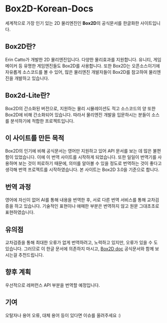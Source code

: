 # Box2D-Korean-Docs

세계적으로 가장 인기 있는 2D 물리엔진인 **Box2D**의 공식문서를 한글화한 사이트입니다.

## Box2D란?

Erin Catto가 개발한 2D 물리엔진입니다. 다양한 물리효과를 지원합니다. 유니티, 게임메이커 등 유명한 게임엔진들도 Box2D를 사용합니다. 또한 Box2D는 오픈소스이기에 자유롭게 소스코드를 볼 수 있어, 많은 물리엔진 개발자들이 Box2D를 참고하여 물리엔진을 개발하고 있습니다.

## Box2d-Lite란?

Box2D의 간소화된 버전으로, 지원하는 물리 시뮬레이션도 적고 소스코드의 양 또한 Box2D에 비해 간소화되어 있습니다. 따라서 물리엔진 개발을 입문하시는 분들이 소스를 분석하기에 적합한 프로젝트입니다.

## 이 사이트를 만든 목적

Box2D의 인기에 비해 공식문서는 영어만 지원하고 있어 API 문서를 보는 데 많은 불편함이 있었습니다. 이에 이 번역 사이트를 시작하게 되었습니다. 또한 일일이 번역기를 사용하며 보는 것이 피로하기 때문에, 의미를 알아볼 수 있을 정도로 번역하는 것이 좋다고 생각해 번역 프로젝트를 시작하였습니다. 본 사이트는 Box2D 3.0을 기준으로 합니다.

## 번역 과정

영어에 자신이 없어 AI를 통해 내용을 번역한 후, 서로 다른 번역 서비스를 통해 교차검증을 하고 있습니다. 기술적인 표현이나 애매한 부분은 번역하지 않고 원문 그대초초로 표현하였습니다.

## 유의점

교차검증을 통해 최대한 오류가 없게 번역하려고, 노력하고 있지만,  오류가 있을 수 도 있습니다. 그러므로 이 한글 문서에 의존하지 마시고, [Box2D doc](https://box2d.org/documentation/) 공식문서와 함께 보시는걸 추천드립니다.

## 향후 계획

우선적으로 레퍼런스 API 부분을 번역할 예정입니다.

## 기여

오탈자나 용어 오류, 대체 용어 등이 있다면 이슈를 올려주세요 :)
